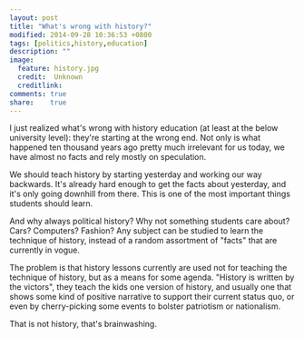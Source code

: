 ```yaml
---
layout: post
title: "What's wrong with history?"
modified: 2014-09-28 10:36:53 +0800
tags: [politics,history,education]
description: ""
image:
  feature: history.jpg
  credit:  Unknown
  creditlink: 
comments: true
share:    true
---
```

I just realized what's wrong with history education (at least at the below university level): they're starting at the wrong end. Not only is what happened ten thousand years ago pretty
much irrelevant for us today, we have almost no facts and rely mostly on speculation. 

We should teach history by starting yesterday and working our way backwards. It's already hard enough to get the facts about yesterday, and it's only going downhill from there. This is
one of the most important things students should learn. 

And why always political history? Why not something students care about? Cars? Computers? Fashion? Any subject can be studied to learn the technique of history, instead of a random
assortment of "facts" that are currently in vogue.﻿

The problem is that history lessons currently are used not for teaching the technique of history, but as a means for some agenda. "History is written by the victors", they teach the kids
one version of history, and usually one that shows some kind of positive narrative to support their current status quo, or even by cherry-picking some events to bolster patriotism or
nationalism. 

That is not history, that's brainwashing.﻿